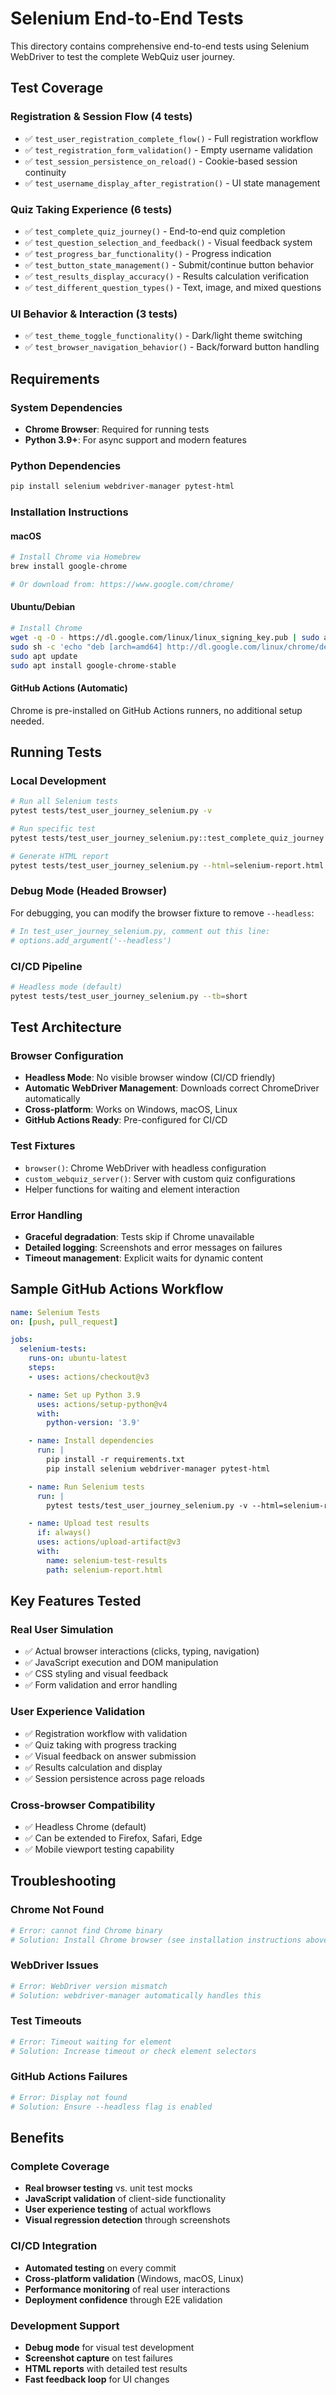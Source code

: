 # Selenium End-to-End Tests

This directory contains comprehensive end-to-end tests using Selenium WebDriver to test the complete WebQuiz user journey.

## Test Coverage

### Registration & Session Flow (4 tests)
- ✅ `test_user_registration_complete_flow()` - Full registration workflow
- ✅ `test_registration_form_validation()` - Empty username validation
- ✅ `test_session_persistence_on_reload()` - Cookie-based session continuity
- ✅ `test_username_display_after_registration()` - UI state management

### Quiz Taking Experience (6 tests)
- ✅ `test_complete_quiz_journey()` - End-to-end quiz completion
- ✅ `test_question_selection_and_feedback()` - Visual feedback system
- ✅ `test_progress_bar_functionality()` - Progress indication
- ✅ `test_button_state_management()` - Submit/continue button behavior
- ✅ `test_results_display_accuracy()` - Results calculation verification
- ✅ `test_different_question_types()` - Text, image, and mixed questions

### UI Behavior & Interaction (3 tests)
- ✅ `test_theme_toggle_functionality()` - Dark/light theme switching
- ✅ `test_browser_navigation_behavior()` - Back/forward button handling

## Requirements

### System Dependencies
- **Chrome Browser**: Required for running tests
- **Python 3.9+**: For async support and modern features

### Python Dependencies
```bash
pip install selenium webdriver-manager pytest-html
```

### Installation Instructions

#### macOS
```bash
# Install Chrome via Homebrew
brew install google-chrome

# Or download from: https://www.google.com/chrome/
```

#### Ubuntu/Debian
```bash
# Install Chrome
wget -q -O - https://dl.google.com/linux/linux_signing_key.pub | sudo apt-key add -
sudo sh -c 'echo "deb [arch=amd64] http://dl.google.com/linux/chrome/deb/ stable main" >> /etc/apt/sources.list.d/google-chrome.list'
sudo apt update
sudo apt install google-chrome-stable
```

#### GitHub Actions (Automatic)
Chrome is pre-installed on GitHub Actions runners, no additional setup needed.

## Running Tests

### Local Development
```bash
# Run all Selenium tests
pytest tests/test_user_journey_selenium.py -v

# Run specific test
pytest tests/test_user_journey_selenium.py::test_complete_quiz_journey -v

# Generate HTML report
pytest tests/test_user_journey_selenium.py --html=selenium-report.html --self-contained-html
```

### Debug Mode (Headed Browser)
For debugging, you can modify the browser fixture to remove `--headless`:

```python
# In test_user_journey_selenium.py, comment out this line:
# options.add_argument('--headless')
```

### CI/CD Pipeline
```bash
# Headless mode (default)
pytest tests/test_user_journey_selenium.py --tb=short
```

## Test Architecture

### Browser Configuration
- **Headless Mode**: No visible browser window (CI/CD friendly)
- **Automatic WebDriver Management**: Downloads correct ChromeDriver automatically
- **Cross-platform**: Works on Windows, macOS, Linux
- **GitHub Actions Ready**: Pre-configured for CI/CD

### Test Fixtures
- `browser()`: Chrome WebDriver with headless configuration
- `custom_webquiz_server()`: Server with custom quiz configurations
- Helper functions for waiting and element interaction

### Error Handling
- **Graceful degradation**: Tests skip if Chrome unavailable
- **Detailed logging**: Screenshots and error messages on failures
- **Timeout management**: Explicit waits for dynamic content

## Sample GitHub Actions Workflow

```yaml
name: Selenium Tests
on: [push, pull_request]

jobs:
  selenium-tests:
    runs-on: ubuntu-latest
    steps:
    - uses: actions/checkout@v3

    - name: Set up Python 3.9
      uses: actions/setup-python@v4
      with:
        python-version: '3.9'

    - name: Install dependencies
      run: |
        pip install -r requirements.txt
        pip install selenium webdriver-manager pytest-html

    - name: Run Selenium tests
      run: |
        pytest tests/test_user_journey_selenium.py -v --html=selenium-report.html --self-contained-html

    - name: Upload test results
      if: always()
      uses: actions/upload-artifact@v3
      with:
        name: selenium-test-results
        path: selenium-report.html
```

## Key Features Tested

### Real User Simulation
- ✅ Actual browser interactions (clicks, typing, navigation)
- ✅ JavaScript execution and DOM manipulation
- ✅ CSS styling and visual feedback
- ✅ Form validation and error handling

### User Experience Validation
- ✅ Registration workflow with validation
- ✅ Quiz taking with progress tracking
- ✅ Visual feedback on answer submission
- ✅ Results calculation and display
- ✅ Session persistence across page reloads

### Cross-browser Compatibility
- ✅ Headless Chrome (default)
- ✅ Can be extended to Firefox, Safari, Edge
- ✅ Mobile viewport testing capability

## Troubleshooting

### Chrome Not Found
```bash
# Error: cannot find Chrome binary
# Solution: Install Chrome browser (see installation instructions above)
```

### WebDriver Issues
```bash
# Error: WebDriver version mismatch
# Solution: webdriver-manager automatically handles this
```

### Test Timeouts
```bash
# Error: Timeout waiting for element
# Solution: Increase timeout or check element selectors
```

### GitHub Actions Failures
```bash
# Error: Display not found
# Solution: Ensure --headless flag is enabled
```

## Benefits

### Complete Coverage
- **Real browser testing** vs. unit test mocks
- **JavaScript validation** of client-side functionality
- **User experience testing** of actual workflows
- **Visual regression detection** through screenshots

### CI/CD Integration
- **Automated testing** on every commit
- **Cross-platform validation** (Windows, macOS, Linux)
- **Performance monitoring** of real user interactions
- **Deployment confidence** through E2E validation

### Development Support
- **Debug mode** for visual test development
- **Screenshot capture** on test failures
- **HTML reports** with detailed test results
- **Fast feedback loop** for UI changes